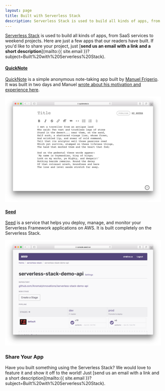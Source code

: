 ```yaml
---
layout: page
title: Built with Serverless Stack
description: Serverless Stack is used to build all kinds of apps, from SaaS services to weekend projects. Here we are showcasing a few apps built by our readers.
---
```


[Serverless Stack](/) is used to build all kinds of apps, from SaaS services to weekend projects. Here are just a few apps that our readers have built. If you'd like to share your project, just [**send us an email with a link and a short description**](mailto:{{ site.email }}?subject=Built%20with%20Serverless%20Stack).

#### [QuickNote](https://quicknote.io/)

[QuickNote](https://quicknote.io) is a simple anonymous note-taking app built by [Manuel Frigerio](https://twitter.com/@mnlfrgr). It was built in two days and Manuel [wrote about his motivation and experience here](https://manuel.friger.io/blog/quicknote). 

![QuickNote screenshot](/assets/showcase/quicknote.png)

#### [Seed](https://seed.run)

[Seed](https://seed.run) is a service that helps you deploy, manage, and monitor your Serverless Framework applications on AWS. It is built completely on the Serverless Stack.

![Seed screenshot](/assets/showcase/seed.png)

### Share Your App

Have you built something using the Serverless Stack? We would love to feature it and show it off to the world! Just [send us an email with a link and a short description](mailto:{{ site.email }}?subject=Built%20with%20Serverless%20Stack).
